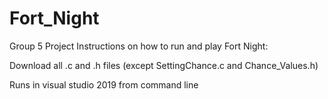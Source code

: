 # Fort_Night
Group 5 Project
Instructions on how to run and play Fort Night:

Download all .c and .h files (except SettingChance.c and Chance_Values.h)

Runs in visual studio 2019 from command line

